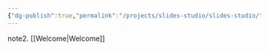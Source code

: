 ```yaml
---
{"dg-publish":true,"permalink":"/projects/slides-studio/slides-studio/","noteIcon":""}
---
```


note2. [[Welcome\|Welcome]]



